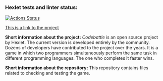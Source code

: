 ### Hexlet tests and linter status:
[![Actions Status](https://github.com/tanyag96/qa-engineer-project-85/actions/workflows/hexlet-check.yml/badge.svg)](https://github.com/tanyag96/qa-engineer-project-85/actions)

[This is a link to the project](https://codebattle.hexlet.io/)

**Short information about the project:**
*Codebattle* is an open source project by Hexlet. The current version is developed entirely by the community. Dozens of developers have contributed to the project over the years. It is a game in which two programmers simultaneously perform the same task in different programming languages. The one who completes it faster wins.

**Short information about the repository:**
This repository contains files related to checking and testing the game.
